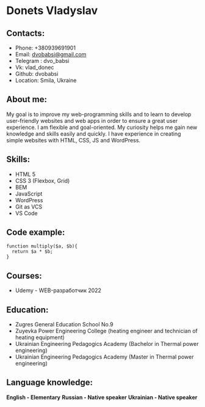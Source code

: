 # Donets Vladyslav

## Contacts:
* Phone: +380939691901
* Email: dvobabsi@gmail.com
* Telegram : dvo_babsi
* Vk: vlad_donec
* Github: dvobabsi
* Location: Smila, Ukraine

## About me:
My goal is to improve my web-programming skills and to learn to develop user-friendly websites and web apps in order to ensure a great user experience. I am flexible and goal-oriented. My curiosity helps me gain new knowledge and skills easily and quickly. I have experience in creating simple websites with HTML, CSS, JS and WordPress.

## Skills:
* HTML 5
* CSS 3 (Flexbox, Grid)
* BEM 
* JavaScript
* WordPress
* Git as VCS
* VS Code

## Code example:
```
function multiply($a, $b){
  return $a * $b;
}
```

## Courses:
* Udemy - WEB-разработчик 2022

## Education:
* Zugres General Education School No.9
* Zuyevka Power Engineering College (heating engineer and technician of heating equipment)
* Ukrainian Engineering Pedagogics Academy (Bachelor in Thermal power engineering)
* Ukrainian Engineering Pedagogics Academy (Master in Thermal power engineering)

## Language knowledge:
**English - Elementary**
**Russian - Native speaker**
**Ukrainian - Native speaker**
